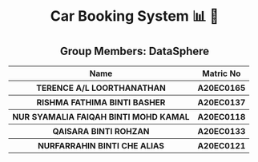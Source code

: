 <h1 align="center"> Car Booking System 📊 🧩 <a href="#" target="_blank" rel="noreferrer">  </a>   <br>
</h1>

<h2 align="center">
  Group Members: DataSphere 
  <br>
</h2>
<p align="center">
<table align="center">
  <tr>
    <th>Name</th>
    <th>Matric No</th>
  </tr>
  <tr>
    <th>TERENCE A/L LOORTHANATHAN   </th>
    <th>A20EC0165</th>
  </tr>
    <tr>
    <th>RISHMA FATHIMA BINTI BASHER </th>
    <th>A20EC0137</th>
  </tr>
    <tr>
    <th>NUR SYAMALIA FAIQAH BINTI MOHD KAMAL</th>
    <th>A20EC0118</th>
  </tr>
    <tr>
    <th>QAISARA BINTI ROHZAN</th>
    <th>A20EC0133</th>
  </tr>
    <tr>
    <th>NURFARRAHIN BINTI CHE ALIAS </th>
    <th>A20EC0121</th>
  </tr>
  </table>
</p>

